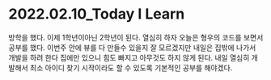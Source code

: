 # 2022.02.10_Today I Learn

방학을 했다. 이제 1학년이아닌 2학년이 된다. 열심히 하자 오늘은 형우의 코드를 보면서 공부를 했다. 이번주 안에 뷰를 다 만들수 있을지 잘 모르겠지만 내일은 집밖에 나가서 개발을 하려 한다 집에만 있으니 힘도 빠지고 아무것도 하지 않게 된다. 내일 열심히 개발해서 최소 아이디 찾기 시작이라도 할 수 있도록 기본적인 공부를 해야겠다.